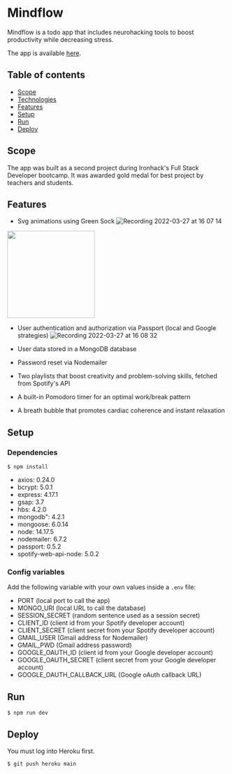 # Mindflow
Mindflow is a todo app that includes neurohacking tools to boost productivity while decreasing stress.

The app is available [here](https://mindflow-todo-app.herokuapp.com/).

## Table of contents
* [Scope](#scope)
* [Technologies](#technologies)
* [Features](#features)
* [Setup](#setup)
* [Run](#run)
* [Deploy](#deploy)

## Scope
The app was built as a second project during Ironhack's Full Stack Developer bootcamp.
It was awarded gold medal for best project by teachers and students.

## Features
* Svg animations using Green Sock
![Recording 2022-03-27 at 16 07 14](https://user-images.githubusercontent.com/35829634/160286207-eb23daa2-c0c9-4118-8774-9e66c8a98dff.gif)

<img src='https://user-images.githubusercontent.com/35829634/160286207-eb23daa2-c0c9-4118-8774-9e66c8a98dff.gif' alt='' height='200' />

* User authentication and authorization via Passport (local and Google strategies)
![Recording 2022-03-27 at 16 08 32](https://user-images.githubusercontent.com/35829634/160286201-253b3741-8893-4bc7-9bd4-f1ea37d6d0a7.gif)


* User data stored in a MongoDB database
* Password reset via Nodemailer

* Two playlists that boost creativity and problem-solving skills, fetched from Spotify's API
* A built-in Pomodoro timer for an optimal work/break pattern
* A breath bubble that promotes cardiac coherence and instant relaxation

## Setup
### Dependencies
```
$ npm install
```

* axios: 0.24.0
* bcrypt: 5.0.1
* express: 4.17.1
* gsap: 3.7
* hbs: 4.2.0
* mongodb": 4.2.1
* mongoose: 6.0.14
* node: 14.17.5
* nodemailer: 6.7.2
* passport: 0.5.2
* spotify-web-api-node: 5.0.2


### Config variables
Add the following variable with your own values inside a `.env` file:
* PORT (local port to call the app)
* MONGO_URI (local URL to call the database)
* SESSION_SECRET (random sentence used as a session secret)
* CLIENT_ID (client id from your Spotify developer account)
* CLIENT_SECRET (client secret from your Spotify developer account)
* GMAIL_USER (Gmail address for Nodemailer)
* GMAIL_PWD (Gmail address password)
* GOOGLE_OAUTH_ID (client id from your Google developer account)
* GOOGLE_OAUTH_SECRET (client secret from your Google developer account)
* GOOGLE_OAUTH_CALLBACK_URL (Google oAuth callback URL)

## Run
```
$ npm run dev
```

## Deploy
You must log into Heroku first.

```
$ git push heroku main
```
